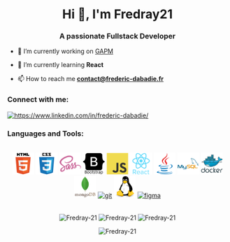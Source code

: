 <h1 align="center">Hi 👋, I'm Fredray21</h1>
<h3 align="center">A passionate Fullstack Developer</h3>

- 🔭 I’m currently working on [GAPM](https://github.com/IUT-Orsay-LP-PRISM/GAPM-website)

- 🌱 I’m currently learning **React**

- 📫 How to reach me **contact@frederic-dabadie.fr**

<h3 align="left">Connect with me:</h3>
<p align="left">
<a href="https://www.linkedin.com/in/frederic-dabadie/" target="blank"><img align="center" src="https://raw.githubusercontent.com/rahuldkjain/github-profile-readme-generator/master/src/images/icons/Social/linked-in-alt.svg" alt="https://www.linkedin.com/in/frederic-dabadie/" height="30" width="40" /></a>
</p>

<h3 align="left">Languages and Tools:</h3><br />
<div align="center"> 
  <a href="https://www.w3.org/html/" target="_blank" rel="noreferrer"><img src="https://raw.githubusercontent.com/devicons/devicon/master/icons/html5/html5-original-wordmark.svg" alt="html5" width="50" height="50"/></a>
  <a href="https://www.w3schools.com/css/" target="_blank" rel="noreferrer"><img src="https://raw.githubusercontent.com/devicons/devicon/master/icons/css3/css3-original-wordmark.svg" alt="css3" width="50" height="50"/></a> 
  <a href="https://sass-lang.com" target="_blank" rel="noreferrer"><img src="https://raw.githubusercontent.com/devicons/devicon/master/icons/sass/sass-original.svg" alt="sass" width="50" height="50"/></a> 
  <a href="https://getbootstrap.com" target="_blank" rel="noreferrer"><img src="https://raw.githubusercontent.com/devicons/devicon/master/icons/bootstrap/bootstrap-plain-wordmark.svg" alt="bootstrap" width="50" height="50"/></a> 
  <a href="https://developer.mozilla.org/en-US/docs/Web/JavaScript" target="_blank" rel="noreferrer"> <img src="https://raw.githubusercontent.com/devicons/devicon/master/icons/javascript/javascript-original.svg" alt="javascript" width="50" height="50"/></a>
  <a href="https://reactjs.org/" target="_blank" rel="noreferrer"><img src="https://raw.githubusercontent.com/devicons/devicon/master/icons/react/react-original-wordmark.svg" alt="react" width="50" height="50"/></a> 
  <a href="https://www.java.com" target="_blank" rel="noreferrer"> <img src="https://raw.githubusercontent.com/devicons/devicon/master/icons/java/java-original.svg" alt="java" width="50" height="50"/></a> 
  <a href="https://www.mysql.com/" target="_blank" rel="noreferrer"><img src="https://raw.githubusercontent.com/devicons/devicon/master/icons/mysql/mysql-original-wordmark.svg" alt="mysql" width="50" height="50"/></a>
  <a href="https://www.docker.com/" target="_blank" rel="noreferrer"><img src="https://raw.githubusercontent.com/devicons/devicon/master/icons/docker/docker-original-wordmark.svg" alt="docker" width="50" height="50"/></a> 
  <a href="https://www.mongodb.com/" target="_blank" rel="noreferrer"><img src="https://raw.githubusercontent.com/devicons/devicon/master/icons/mongodb/mongodb-original-wordmark.svg" alt="mongodb" width="50" height="50"/></a>
  <a href="https://git-scm.com/" target="_blank" rel="noreferrer"><img src="https://www.vectorlogo.zone/logos/git-scm/git-scm-icon.svg" alt="git" width="50" height="50"/></a> 
  <a href="https://www.linux.org/" target="_blank" rel="noreferrer"><img src="https://raw.githubusercontent.com/devicons/devicon/master/icons/linux/linux-original.svg" alt="linux" width="50" height="50"/></a> 
  <a href="https://www.figma.com/" target="_blank" rel="noreferrer"> <img src="https://www.vectorlogo.zone/logos/figma/figma-icon.svg" alt="figma" width="50" height="50"/></a> 
</div><br /><br />

<div align="center" display="flex" flex-direction="row">
  <img src="https://deploy-read-me-zlxn.vercel.app/api/top-langs?username=Fredray-21&show_icons=true&theme=dark&locale=en&layout=compact" alt="Fredray-21" />
  <img src="https://deploy-read-me-zlxn.vercel.app/api?username=Fredray-21&show_icons=true&theme=dark&locale=en" alt="Fredray-21" />
  <img src="https://github-readme-streak-stats.herokuapp.com/?user=Fredray-21&theme=dark" alt="Fredray-21" />
</div>
<p align="center"> <img src="https://komarev.com/ghpvc/?username=Fredray-21&label=Profile%20views&color=1e5700&style=flat" alt="Fredray-21" /> </p>
